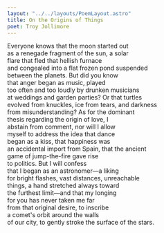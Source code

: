 ```yaml
---
layout: "../../layouts/PoemLayout.astro"
title: On the Origins of Things
poet: Troy Jollimore
---
```


Everyone knows that the moon started out  
as a renegade fragment of the sun, a solar  
flare that fled that hellish furnace  
and congealed into a flat frozen pond suspended  
between the planets. But did you know  
that anger began as music, played  
too often and too loudly by drunken musicians  
at weddings and garden parties? Or that turtles  
evolved from knuckles, ice from tears, and darkness  
from misunderstanding? As for the dominant  
thesis regarding the origin of love, I  
abstain from comment, nor will I allow  
myself to address the idea that dance  
began as a kiss, that happiness was  
an accidental import from Spain, that the ancient  
game of jump-the-fire gave rise  
to politics. But I will confess  
that I began as an astronomer—a liking  
for bright flashes, vast distances, unreachable  
things, a hand stretched always toward  
the furthest limit—and that my longing  
for you has never taken me far  
from that original desire, to inscribe  
a comet's orbit around the walls  
of our city, to gently stroke the surface of the stars.

